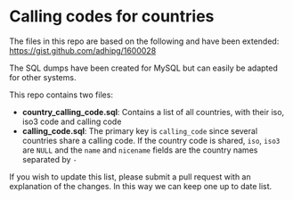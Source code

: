 # Calling codes for countries

The files in this repo are based on the following and have been extended:
https://gist.github.com/adhipg/1600028

The SQL dumps have been created for MySQL but can easily be adapted for other systems.

This repo contains two files:
- **country_calling_code.sql**: Contains a list of all countries, with their iso, iso3 code and calling code
- **calling_code.sql**: The primary key is `calling_code` since several countries share a calling code.  If the country code is shared, `iso`, `iso3` are `NULL` and the `name` and `nicename` fields are the country names separated by `-`


If you wish to update this list, please submit a pull request with an explanation of the changes.  In this way we can keep one up to date list.
